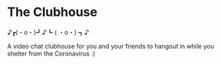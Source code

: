 # The Clubhouse

♪┏(・o・)┛♪┗ ( ・o・) ┓♪

A video chat clubhouse for you and your friends to hangout in while you shelter from the Coronavirus :)
